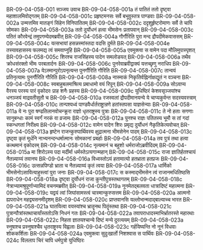 BR-09-04-058-001	सञ्जय उवाच
BR-09-04-058-001a	तं पातितं ततो दृष्ट्वा महाशालमिवोद्गतम्
BR-09-04-058-001c	प्रहृष्टमनसः सर्वे बभूवुस्तत्र पाण्डवाः
BR-09-04-058-002a	उन्मत्तमिव मातङ्गं सिंहेन विनिपातितम्
BR-09-04-058-002c	ददृशुर्हृष्टरोमाणः सर्वे ते चापि सोमकाः
BR-09-04-058-003a	ततो दुर्योधनं हत्वा भीमसेनः प्रतापवान्
BR-09-04-058-003c	पतितं कौरवेन्द्रं तमुपगम्येदमब्रवीत्
BR-09-04-058-004a	गौर्गौरिति पुरा मन्द द्रौपदीमेकवाससम्
BR-09-04-058-004c	यत्सभायां हसन्नस्मांस्तदा वदसि दुर्मते
BR-09-04-058-004e	तस्यावहासस्य फलमद्य त्वं समवाप्नुहि
BR-09-04-058-005a	एवमुक्त्वा स वामेन पदा मौलिमुपास्पृशत्
BR-09-04-058-005c	शिरश्च राजसिंहस्य पादेन समलोडयत्
BR-09-04-058-006a	तथैव क्रोधसंरक्तो भीमः परबलार्दनः
BR-09-04-058-006c	पुनरेवाब्रवीद्वाक्यं यत्तच्छृणु नराधिप
BR-09-04-058-007a	येऽस्मान्पुरोऽपनृत्यन्त पुनर्गौरिति गौरिति
BR-09-04-058-007c	तान्वयं प्रतिनृत्यामः पुनर्गौरिति गौरिति
BR-09-04-058-008a	नास्माकं निकृतिर्वह्निर्नाक्षद्यूतं न वञ्चना
BR-09-04-058-008c	स्वबाहुबलमाश्रित्य प्रबाधामो वयं रिपून्
BR-09-04-058-009a	सोऽवाप्य वैरस्य परस्य पारं वृकोदरः प्राह शनैः प्रहस्य
BR-09-04-058-009c	युधिष्ठिरं केशवसृञ्जयांश्च धनञ्जयं माद्रवतीसुतौ च
BR-09-04-058-010a	रजस्वलां द्रौपदीमानयन्ये ये चाप्यकुर्वन्त सदस्यवस्त्राम्
BR-09-04-058-010c	तान्पश्यध्वं पाण्डवैर्धार्तराष्ट्रान्रणे हतांस्तपसा याज्ञसेन्याः
BR-09-04-058-011a	ये नः पुरा षण्ढतिलानवोचन्क्रूरा राज्ञो धृतराष्ट्रस्य पुत्राः
BR-09-04-058-011c	ते नो हताः सगणाः सानुबन्धाः कामं स्वर्गं नरकं वा व्रजामः
BR-09-04-058-012a	पुनश्च राज्ञः पतितस्य भूमौ स तां गदां स्कन्धगतां निरीक्ष्य
BR-09-04-058-012c	वामेन पादेन शिरः प्रमृद्य दुर्योधनं नैकृतिकेत्यवोचत्
BR-09-04-058-013a	हृष्टेन राजन्कुरुपार्थिवस्य क्षुद्रात्मना भीमसेनेन पादम्
BR-09-04-058-013c	दृष्ट्वा कृतं मूर्धनि नाभ्यनन्दन्धर्मात्मानः सोमकानां प्रबर्हाः
BR-09-04-058-014a	तव पुत्रं तथा हत्वा कत्थमानं वृकोदरम्
BR-09-04-058-014c	नृत्यमानं च बहुशो धर्मराजोऽब्रवीदिदम्
BR-09-04-058-015a	मा शिरोऽस्य पदा मर्दीर्मा धर्मस्तेऽत्यगान्महान्
BR-09-04-058-015c	राजा ज्ञातिर्हतश्चायं नैतन्न्याय्यं तवानघ
BR-09-04-058-016a	विध्वस्तोऽयं हतामात्यो हतभ्राता हतप्रजः
BR-09-04-058-016c	उत्सन्नपिण्डो भ्राता च नैतन्न्याय्यं कृतं त्वया
BR-09-04-058-017a	धार्मिको भीमसेनोऽसावित्याहुस्त्वां पुरा जनाः
BR-09-04-058-017c	स कस्माद्भीमसेन त्वं राजानमधितिष्ठसि
BR-09-04-058-018a	दृष्ट्वा दुर्योधनं राजा कुन्तीपुत्रस्तथागतम्
BR-09-04-058-018c	नेत्राभ्यामश्रुपूर्णाभ्यामिदं वचनमब्रवीत्
BR-09-04-058-019a	नूनमेतद्बलवता धात्रादिष्टं महात्मना
BR-09-04-058-019c	यद्वयं त्वां जिघांसामस्त्वं चास्मान्कुरुसत्तम
BR-09-04-058-020a	आत्मनो ह्यपराधेन महद्व्यसनमीदृशम्
BR-09-04-058-020c	प्राप्तवानसि यल्लोभान्मदाद्बाल्याच्च भारत
BR-09-04-058-021a	घातयित्वा वयस्यांश्च भ्रातॄनथ पितॄंस्तथा
BR-09-04-058-021c	पुत्रान्पौत्रांस्तथाचार्यांस्ततोऽसि निधनं गतः
BR-09-04-058-022a	तवापराधादस्माभिर्भ्रातरस्ते महारथाः
BR-09-04-058-022c	निहता ज्ञातयश्चान्ये दिष्टं मन्ये दुरत्ययम्
BR-09-04-058-023a	स्नुषाश्च प्रस्नुषाश्चैव धृतराष्ट्रस्य विह्वलाः
BR-09-04-058-023c	गर्हयिष्यन्ति नो नूनं विधवाः शोककर्शिताः
BR-09-04-058-024a	एवमुक्त्वा सुदुःखार्तो निशश्वास स पार्थिवः
BR-09-04-058-024c	विललाप चिरं चापि धर्मपुत्रो युधिष्ठिरः

